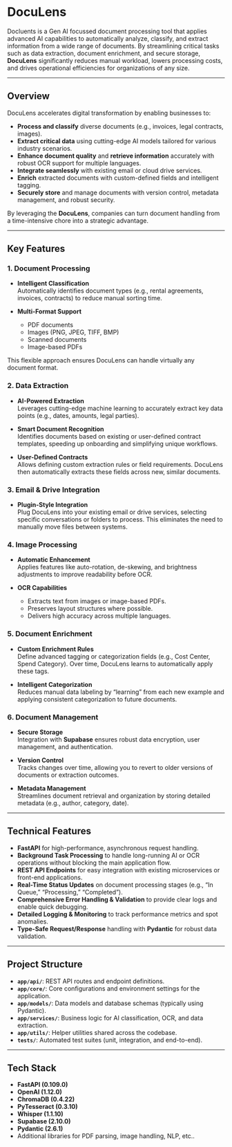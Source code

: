 # DocuLens

Docluents is a Gen AI focussed  document processing tool that applies advanced AI capabilities to automatically analyze, classify,
and extract information from a wide range of documents. By streamlining critical tasks such as data extraction, document enrichment, 
and secure storage, **DocuLens** significantly reduces manual workload, lowers processing costs, and 
drives operational efficiencies for organizations of any size.

---

## Overview

DocuLens accelerates digital transformation by enabling businesses to:
- **Process and classify** diverse documents (e.g., invoices, legal contracts, images).
- **Extract critical data** using cutting-edge AI models tailored for various industry scenarios.
- **Enhance document quality** and **retrieve information** accurately with robust OCR support for multiple languages.
- **Integrate seamlessly** with existing email or cloud drive services.
- **Enrich** extracted documents with custom-defined fields and intelligent tagging.
- **Securely store** and manage documents with version control, metadata management, and robust security.

By leveraging the **DocuLens**, companies can turn document handling from a time-intensive chore into a strategic advantage.

---

## Key Features

### 1. Document Processing
- **Intelligent Classification**  
  Automatically identifies document types (e.g., rental agreements, invoices, contracts) to reduce manual sorting time.

- **Multi-Format Support**  
  - PDF documents  
  - Images (PNG, JPEG, TIFF, BMP)  
  - Scanned documents  
  - Image-based PDFs  

This flexible approach ensures DocuLens can handle virtually any document format.

### 2. Data Extraction
- **AI-Powered Extraction**  
  Leverages cutting-edge machine learning to accurately extract key data points (e.g., dates, amounts, legal parties).

- **Smart Document Recognition**  
  Identifies documents based on existing or user-defined contract templates, speeding up onboarding and simplifying unique workflows.

- **User-Defined Contracts**  
  Allows defining custom extraction rules or field requirements. DocuLens then automatically extracts these fields across new, similar documents.

### 3. Email & Drive Integration
- **Plugin-Style Integration**  
  Plug DocuLens into your existing email or drive services, selecting specific conversations or folders to process. This eliminates the need to manually move files between systems.

### 4. Image Processing
- **Automatic Enhancement**  
  Applies features like auto-rotation, de-skewing, and brightness adjustments to improve readability before OCR.

- **OCR Capabilities**  
  - Extracts text from images or image-based PDFs.  
  - Preserves layout structures where possible.  
  - Delivers high accuracy across multiple languages.

### 5. Document Enrichment
- **Custom Enrichment Rules**  
  Define advanced tagging or categorization fields (e.g., Cost Center, Spend Category). Over time, DocuLens learns to automatically apply these tags.

- **Intelligent Categorization**  
  Reduces manual data labeling by “learning” from each new example and applying consistent categorization to future documents.

### 6. Document Management
- **Secure Storage**  
  Integration with **Supabase** ensures robust data encryption, user management, and authentication.

- **Version Control**  
  Tracks changes over time, allowing you to revert to older versions of documents or extraction outcomes.

- **Metadata Management**  
  Streamlines document retrieval and organization by storing detailed metadata (e.g., author, category, date).

---

## Technical Features

- **FastAPI** for high-performance, asynchronous request handling.
- **Background Task Processing** to handle long-running AI or OCR operations without blocking the main application flow.
- **REST API Endpoints** for easy integration with existing microservices or front-end applications.
- **Real-Time Status Updates** on document processing stages (e.g., “In Queue,” “Processing,” “Completed”).
- **Comprehensive Error Handling & Validation** to provide clear logs and enable quick debugging.
- **Detailed Logging & Monitoring** to track performance metrics and spot anomalies.
- **Type-Safe Request/Response** handling with **Pydantic** for robust data validation.

---

## Project Structure


- **`app/api/`**: REST API routes and endpoint definitions.  
- **`app/core/`**: Core configurations and environment settings for the application.  
- **`app/models/`**: Data models and database schemas (typically using Pydantic).  
- **`app/services/`**: Business logic for AI classification, OCR, and data extraction.  
- **`app/utils/`**: Helper utilities shared across the codebase.  
- **`tests/`**: Automated test suites (unit, integration, and end-to-end).

---

## Tech Stack

- **FastAPI (0.109.0)**
- **OpenAI (1.12.0)**
- **ChromaDB (0.4.22)**
- **PyTesseract (0.3.10)**
- **Whisper (1.1.10)**
- **Supabase (2.10.0)**
- **Pydantic (2.6.1)**
- Additional libraries for PDF parsing, image handling, NLP, etc..

